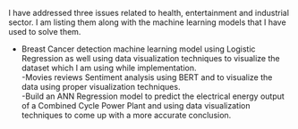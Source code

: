 I have addressed three issues related to health, entertainment and
industrial sector. I am listing them along with the machine learning
models that I have used to solve them.<br/>
- Breast Cancer detection machine learning model using Logistic
Regression as well using data visualization techniques to visualize the
dataset which I am using while implementation.<br/>
-Movies reviews Sentiment analysis using BERT and to visualize the
data using proper visualization techniques.<br/>
-Build an ANN Regression model to predict the electrical energy
output of a Combined Cycle Power Plant and using data visualization
techniques to come up with a more accurate conclusion.
